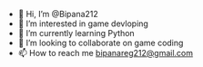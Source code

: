 - 👋 Hi, I’m @Bipana212
- 👀 I’m interested in game devloping
- 🌱 I’m currently learning Python
- 💞️ I’m looking to collaborate on game coding
- 📫 How to reach me bipanareg212@gmail.com

<!---
Bipana212/Bipana212 is a ✨ special ✨ repository because its `README.md` (this file) appears on your GitHub profile.
You can click the Preview link to take a look at your changes.
--->
